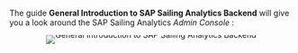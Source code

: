 The guide **General Introduction to SAP Sailing Analytics Backend** will give you a look around the SAP Sailing Analytics *Admin Console* :

<div style="text-align: center; line-height: 0;margin-bottom: 14em;">
  <a href="https://vimeo.com/488483856" target="_blank">
    <img src="https://i.vimeocdn.com/video/1010905634-646b489c3740b5d1c6d1e83fe88fbe50cd43be60a2073d209520983a4c4ce9c2-d?f=webp&region=us" alt="General Introduction to SAP Sailing Analytics Backend" style="display: inline-block;">
  </a>
  <div style="line-height: normal; margin-top: -18em;">
    <a href="https://vimeo.com/488483856" target="_blank" style="
      display: inline-block;
      vertical-align: middle;
      background-color: #007BFF;
      color: white;
      padding: 10px 20px;
      border-radius: 4px;
      text-decoration: none;
      font-weight: bold;
    ">Watch the Video</a>
  </div>
